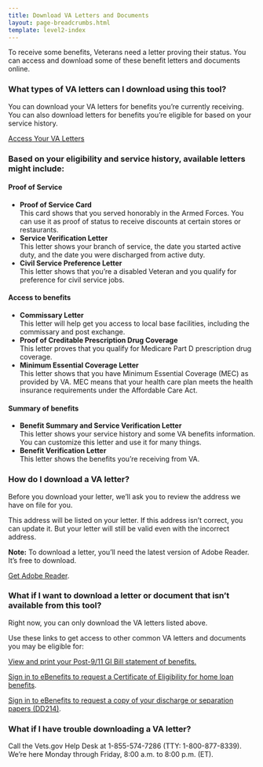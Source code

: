 ```yaml
---
title: Download VA Letters and Documents
layout: page-breadcrumbs.html
template: level2-index
---
```


<main>
<section>
<div class="row" markdown="1">

<div class='va-introtext'>
To receive some benefits, Veterans need a letter proving their status. You can access and download some of these benefit letters and documents online.
</div>

<section>

### What types of VA letters can I download using this tool?

You can download your VA letters for benefits you’re currently receiving. You can also download letters for benefits you’re eligible for based on your service history.

<a href='/download-va-letters/letters' class='usa-button-primary'>Access Your VA Letters</a>

<div class='va-callout'>

### Based on your eligibility and service history, available letters might include:

#### Proof of Service

<ul>
<li>
<strong>Proof of Service Card</strong><br>
This card shows that you served honorably in the Armed Forces. You can use it as proof of status to receive discounts at certain stores or restaurants.
</li>
<li>
<strong>Service Verification Letter</strong><br>
This letter shows your branch of service, the date you started active duty, and the date you were discharged from active duty.
</li>
<li>
<strong>Civil Service Preference Letter</strong><br>
This letter shows that you’re a disabled Veteran and you qualify for preference for civil service jobs.
</li>
</ul>

#### Access to benefits

<ul>
<li>
<strong>Commissary Letter</strong><br>
This letter will help get you access to local base facilities, including the commissary and post exchange.
</li>
<li>
<strong>Proof of Creditable Prescription Drug Coverage</strong><br>
This letter proves that you qualify for Medicare Part D prescription drug coverage.
</li>
<li>
<strong>Minimum Essential Coverage Letter</strong><br>
This letter shows that you have Minimum Essential Coverage (MEC) as provided by VA. MEC means that your health care plan meets the health insurance requirements under the Affordable Care Act.
</li>
</ul>

#### Summary of benefits

<ul>
<li>
<strong>Benefit Summary and Service Verification Letter</strong><br>
This letter shows your service history and some VA benefits information. You can customize this letter and use it for many things.
</li>
<li>
<strong>Benefit Verification Letter</strong><br>
This letter shows the benefits you’re receiving from VA.
</li>
</ul>
</div>
</section>

<section>

### How do I download a VA letter?

Before you download your letter, we’ll ask you to review the address we have on file for you.

This address will be listed on your letter. If this address isn’t correct, you can update it. But your letter will still be valid even with the incorrect address.

**Note:** To download a letter, you’ll need the latest version of Adobe Reader. It’s free to download.

[Get Adobe Reader](https://get.adobe.com/reader/).

</section>
<section>

### What if I want to download a letter or document that isn’t available from this tool?

Right now, you can only download the VA letters listed above.

Use these links to get access to other common VA letters and documents you may be eligible for:

[View and print your Post-9/11 GI Bill statement of benefits.](/education/gi-bill/post-9-11/ch-33-benefit)

[Sign in to eBenefits to request a Certificate of Eligibility for home loan benefits](https://eauth.va.gov/ebenefits/coe).

[Sign in to eBenefits to request a copy of your discharge or separation papers (DD214)](https://eauth.va.gov/ebenefits/DPRIS).

</section>
<section>

### What if I have trouble downloading a VA letter?

Call the Vets.gov Help Desk at 1-855-574-7286 (TTY: 1-800-877-8339).
We’re here Monday through Friday, 8:00 a.m. to 8:00 p.m. (ET).

<br>
<br>
<br>
</section>
</div>
</section>
</main>

<script src="https://standards.usa.gov/assets/js/vendor/uswds.min.js" type="text/javascript"></script>
